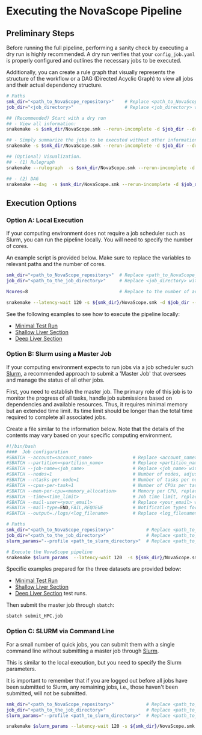 
# Executing the NovaScope Pipeline

## Preliminary Steps 

Before running the full pipeline, performing a sanity check by
executing a dry run is highly recommended. A dry run verifies that your `config_job.yaml` is properly configured and outlines the necessary jobs to be executed. 

Additionally, you can create a rule graph that visually represents the structure of the workflow or a DAG (Directed Acyclic Graph) to view all jobs and their actual dependency structure.

```bash
# Paths
smk_dir="<path_to_NovaScope_repository>"    # Replace <path_to_NovaScope_repository> with the path to the NovaScope repository
job_dir="<job_directory>"                   # Replace <job_directory> with your specific job directory path, which has the `config_job.yaml` file.

## (Recommended) Start with a dry run
## - View all information:
snakemake -s $smk_dir/NovaScope.smk --rerun-incomplete -d $job_dir --dry-run -p

## - Simply summarize the jobs to be executed without other information:
snakemake -s $smk_dir/NovaScope.smk --rerun-incomplete -d $job_dir --dry-run --quiet

## (Optional) Visualization.
## - (1) Rulegraph
snakemake --rulegraph  -s $smk_dir/NovaScope.smk --rerun-incomplete -d $job_dir | dot -Tpdf > rulegraph.pdf

## - (2) DAG
snakemake --dag  -s $smk_dir/NovaScope.smk --rerun-incomplete -d $job_dir | dot -Tpdf > dag.pdf
```

## Execution Options

### Option A: Local Execution

If your computing environment does not require a job scheduler such as Slurm, you can run the pipeline locally. You will need to specify the number of cores.

An example script is provided below. Make sure to replace the variables to relevant paths and the number of cores.

```bash
smk_dir="<path_to_NovaScope_repository>"  # Replace <path_to_NovaScope_repository> with the path to the NovaScope repository
job_dir="<path_to_the_job_directory>"     # Replace <job_directory> with your specific job directory path that contains the `config_job.yaml` file

Ncores=8                                  # Replace to the number of available CPU cores you wish to use

snakemake --latency-wait 120 -s ${smk_dir}/NovaScope.smk -d $job_dir --cores $Ncores --rerun-incomplete 
```


See the following examples to see how to execute the pipeline locally:

* [Minimal Test Run](https://github.com/seqscope/NovaScope/blob/main/testrun/minimal_test_run/submit_local.sh)
* [Shallow Liver Section](https://github.com/seqscope/NovaScope/blob/main/testrun/shallo_liver_section/submit_local.sh)
* [Deep Liver Section](https://github.com/seqscope/NovaScope/blob/main/testrun/deep_liver_section/submit_local.sh)


### Option B: Slurm using a Master Job

If your computing environment expects to run jobs via a job scheduler such [Slurm](https://slurm.schedmd.com/documentation.html), a recommended approach to submit a 'Master Job' that oversees and manage the status of all other jobs. 

First, you need to establish the master job. The primary role of this job is to monitor the progress of all tasks, handle job submissions based on dependencies and available resources. Thus, it requires minimal memory but an extended time limit. Its time limit should be longer than the total time required to complete all associated jobs.

Create a file similar to the information below. Note that the details of the contents may vary based on your specific computing environment. 

```bash
#!/bin/bash
####  Job configuration
#SBATCH --account=<account_name>               # Replace <account_name> with your account identifier
#SBATCH --partition=<partition_name>           # Replace <partition_name> with your partition name
#SBATCH --job-name=<job_name>                  # Replace <job_name> with a name for your job
#SBATCH --nodes=1                              # Number of nodes, adjust as needed
#SBATCH --ntasks-per-node=1                    # Number of tasks per node, adjust based on requirement
#SBATCH --cpus-per-task=1                      # Number of CPUs per task, adjust as needed
#SBATCH --mem-per-cpu=<memory_allocation>      # Memory per CPU, replace <memory_allocation> with value, e.g., "2000m"
#SBATCH --time=<time_limit>                    # Job time limit, replace <time_limit> with value, e.g., "72:00:00"
#SBATCH --mail-user=<your_email>               # Replace <your_email> with your email address
#SBATCH --mail-type=END,FAIL,REQUEUE           # Notification types for job status
#SBATCH --output=./logs/<log_filename>         # Replace <log_filename> with the log file name pattern

# Paths
smk_dir="<path_to_NovaScope_repository>"            # Replace <path_to_NovaScope_repository> with the path to the NovaScope repository
job_dir="<path_to_the_job_directory>"               # Replace <path_to_the_job_directory> with your specific job directory path
slurm_params="--profile <path_to_slurm_directory>"  # Replace <path_to_slurm_directory> with your directory of the SLURM configuration file

# Execute the NovaScope pipeline
snakemake $slurm_params  --latency-wait 120  -s ${smk_dir}/NovaScope.smk  -d $job_dir 
```

Specific examples prepared for the three datasets are provided below:

* [Minimal Test Run](https://github.com/seqscope/NovaScope/blob/main/testrun/minimal_test_run/submit_HPC.job)
* [Shallow Liver Section](https://github.com/seqscope/NovaScope/blob/main/testrun/shallow_liver_section/submit_HPC.job)
* [Deep Liver Section](https://github.com/seqscope/NovaScope/blob/main/testrun/deep_liver_section/submit_HPC.job) test runs.

Then submit the master job through `sbatch`:

```
sbatch submit_HPC.job
```

### Option C: SLURM via Command Line

For a small number of quick jobs, you can submit them with a single command line without submitting a master job through [Slurm](https://slurm.schedmd.com/documentation.html).

This is similar to the local execution, but you need to specify the Slurm parameters.

It is important to remember that if you are logged out before all jobs have been submitted to Slurm, any remaining jobs, i.e., those haven't been submitted, will not be submitted.

```bash
smk_dir="<path_to_NovaScope_repository>"            # Replace <path_to_NovaScope_repository> with the path to the NovaScope repository
job_dir="<path_to_the_job_directory>"               # Replace <path_to_the_job_directory> with your specific job directory path
slurm_params="--profile <path_to_slurm_directory>"  # Replace <path_to_slurm_directory> with your directory of the SLURM configuration file

snakemake $slurm_params --latency-wait 120 -s ${smk_dir}/NovaScope.smk -d $job_dir 
```

